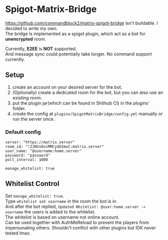 # Spigot-Matrix-Bridge
https://github.com/commandblock2/matrix-spigot-bridge isn't buildable.
I decided to write my own.  
The bridge is implemented as a spigot plugin, which act as a bot for **unencrypted** room.

Currently, **E2EE** is **NOT** supported.  
And message sync could potentially take longer.
No command support currently.

## Setup
1. create an account on your desired server for the bot.
2. (Optionally) create a dedicated room for the bot, but you can also use an existing room.
3. put the plugin jar(which can be found in Shithub CI) in the plugins' folder.
4. create the config at `plugins/SpigotMatrixBridge/config.yml` manually or run the server once.
### Default config
```
server: "https://matrix.server"
room_id: "!ZJNSsOscMMCydGSmuC:matrix.server"
user_name: "@username:home.server"
password: "password"
poll_interval: 1000

manage_whitelist: true
```
## Whitelist Control
Set `manage_whitelist: true`.  
Type `whitelist set username` in the room the bot is in.  
And after the bot replied, `Updated Whitelist: @user:home.server -> username`
the users is added to the whitelist.  
The whitelist is based on username not online account.  
Can be used together with AuthMeReload to prevent the players from impersonating others.
Shouldn't conflict with other plugins but IDK never tested lmao.
